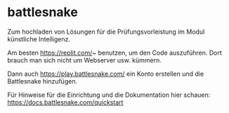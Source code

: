 # battlesnake
Zum hochladen von Lösungen für die Prüfungsvorleistung im Modul künstliche Intelligenz.

Am besten https://replit.com/~ benutzen, um den Code auszuführen. Dort brauch man sich nicht um Webserver usw. kümmern. 

Dann auch https://play.battlesnake.com/ ein Konto erstellen und die Battlesnake hinzufügen. 

Für Hinweise für die Einrichtung und die Dokumentation hier schauen: https://docs.battlesnake.com/quickstart
